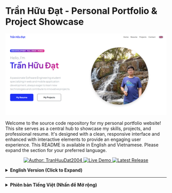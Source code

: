 # Trần Hữu Đạt - Personal Portfolio & Project Showcase

![Trần Hữu Đạt Portfolio Banner](assets/profile.PNG) <!-- THAY THẾ bằng ảnh chụp màn hình trang chủ portfolio của bạn -->

Welcome to the source code repository for my personal portfolio website! This site serves as a central hub to showcase my skills, projects, and professional resume. It's designed with a clean, responsive interface and enhanced with interactive elements to provide an engaging user experience.
This README is available in English and Vietnamese. Please expand the section for your preferred language.



<p align="center">
  <a href="https://github.com/TranHuuDat2004" target="_blank">
    <img src="https://img.shields.io/badge/GITHUB-TranHuuDat2004-yellow?style=flat&logo=github&logoColor=white" alt="Author: TranHuuDat2004"/>
  </a>
  <a href="https://tranhuudat2004.github.io/" target="_blank">
    <img src="https://img.shields.io/badge/Live-Demo-brightgreen?style=for-the-badge&logo=google-chrome" alt="Live Demo"/>
  </a>
  <a href="https://github.com/TranHuuDat2004/tranhuudat2004.github.io/releases/latest" target="_blank">
    <img src="https://img.shields.io/github/v/release/TranHuuDat2004/tranhuudat2004.github.io?style=for-the-badge&logo=github" alt="Latest Release"/>
  </a>

</p>


<details>
<summary><strong>English Version (Click to Expand)</strong></summary>

## ✨ Key Features

This portfolio website incorporates several key features:

*   **Comprehensive Multi-Page Layout:**
    *   **🏠 Home (`index.html`):** A welcoming landing page introducing myself, highlighting key skills through an interactive grid, and providing an overview of my capabilities.
    *   **📄 Resume (`resume.html`):** A detailed presentation of my professional experience, educational background, and notable achievements.
    *   **💡 Projects (`projects.html`):** A categorized showcase of my software development projects, complete with descriptions, tech stacks, and direct links to live demos and GitHub repositories. This page dynamically fetches project data from the GitHub API.
    *   **✉️ Contact (`contact.html`):** A user-friendly contact form (powered by SB Forms - *API token setup required for full functionality*) alongside direct contact information.
*   **🖱️ Interactive Custom Cursor:** A unique, custom-designed mouse cursor that follows user movement across all pages. It features dynamically cycling text (with fade-in/fade-out animations) that is **contextually tailored to each specific page** (Home, Resume, Projects, Contact), offering relevant greetings or information. The cursor also changes appearance when hovering over interactive elements.
*   **🌐 Bilingual Support (English/Vietnamese):** Users can seamlessly switch website content between English and Vietnamese using an intuitive language switcher located in the navigation bar. Language preferences are saved locally for a consistent experience.
*   **📱 Responsive Design:** Built with Bootstrap 5, ensuring the website adapts beautifully and functions optimally across various screen sizes, including desktops, tablets, and mobile devices.
*   **🛠️ Interactive Skills Display:** Technical skills are presented in an engaging, interactive grid format on the Home and Resume pages, where hovering reveals more information via the custom cursor.

## 🛠️ Technology Stack

This portfolio is built using a combination of modern front-end technologies:

*   **HTML5:** Semantic markup for structuring the content of all pages.
*   **CSS3:** Custom styling for visual appeal, layout management (Flexbox, Grid), and animations.
    *   **Bootstrap 5:** Leveraged for its robust responsive grid system, pre-styled UI components, and utility classes.
*   **JavaScript (ES6+):** Powers all dynamic functionalities:
    *   **Custom Cursor Logic:** Manages cursor movement, text cycling with fade effects, and context-aware text display (embedded in each HTML page).
    *   **Bilingual System:** Dynamically loads and applies language translations to page content.
    *   **GitHub API Integration (`js/github.js`):** Fetches and renders project information on the "Projects" page.
    *   **UI Interactions:** Handles events for the language switcher, interactive grids, and other dynamic elements.
*   **External Libraries & APIs:**
    *   [Bootstrap Icons](https://icons.getbootstrap.com/)
    *   [Google Fonts (Plus Jakarta Sans)](https://fonts.google.com/specimen/Plus+Jakarta+Sans)
    *   [SB Forms](https://startbootstrap.com/solution/contact-forms) (for the contact form - *API token required*)
    *   [GitHub API](https://docs.github.com/en/rest) (for project data)
*   **Hosting:** Deployed as a static website via [GitHub Pages](https://pages.github.com/).


## 🚀 How to View / Local Setup

1.  **Live Site:**
    *   The portfolio is best viewed live at: [https://tranhuudat2004.github.io/](https://tranhuudat2004.github.io/)

2.  **Local Setup:**
    *   Clone this repository:
        ```bash
        git clone https://github.com/TranHuuDat2004/tranhuudat2004.github.io.git
        ```
        *(Replace with your actual repository URL if it's different)*
    *   Navigate into the cloned directory:
        ```bash
        cd tranhuudat2004.github.io
        ```
    *   Open any of the `.html` files (e.g., `index.html`) directly in your preferred web browser. No compilation or build steps are necessary as this is a static website.

    *   **Important Note for Contact Form:** The contact form on `contact.html` uses SB Forms. For it to send emails, you must:
        1.  Sign up at [https://startbootstrap.com/solution/contact-forms](https://startbootstrap.com/solution/contact-forms).
        2.  Obtain your unique API token.
        3.  Replace the placeholder `API_TOKEN_CUA_BAN` in the `data-sb-form-api-token` attribute of the `<form>` tag in `contact.html` with your actual token.

## 💡 Development Insights & Customizations

*   **Contextual Cursor Text:** The custom cursor's text changes based on the page being viewed, providing relevant, cycling messages. This is achieved by defining unique `autoTexts` arrays within the JavaScript embedded in each HTML page.
*   **Dynamic Language Switching:** A JavaScript-driven system allows users to toggle between English and Vietnamese content. The selected language is persisted in `localStorage`.
*   **GitHub Projects Showcase:** The `projects.html` page leverages the GitHub API to automatically fetch and display public repositories as project cards.

## 🌟 Future Enhancements (Ideas)

*   Implement a dark mode/light mode toggle.
*   Add a dedicated blog section.
*   Further optimize image loading and performance.

## 👤 Author & Contact

*   **Trần Hữu Đạt**
    *   **GitHub:** [@TranHuuDat2004](https://github.com/TranHuuDat2004)
    *   **LinkedIn:** [linkedin.com/in/tranhuudat2004](https://linkedin.com/in/tranhuudat2004) <!-- Full link -->
    *   **Email:** `huudat.peashooer@gmail.com`

---

<p align="center">
  Thank you for exploring my portfolio and its source code! Feel free to connect.
</p>

</details>

---

<details>
<summary><strong>Phiên bản Tiếng Việt (Nhấn để Mở rộng)</strong></summary>

## ✨ Các Tính năng Chính

Trang web portfolio này tích hợp một số tính năng chính:

*   **Bố cục Đa trang Toàn diện:**
    *   **🏠 Trang chủ (`index.html`):** Giới thiệu bản thân, làm nổi bật các kỹ năng chính thông qua một lưới tương tác và cung cấp cái nhìn tổng quan về khả năng của tôi.
    *   **📄 Hồ sơ (`resume.html`):** Trình bày chi tiết về kinh nghiệm chuyên môn, quá trình học vấn và những thành tích đáng chú ý.
    *   **💡 Dự án (`projects.html`):** Giới thiệu các dự án phát triển phần mềm của tôi theo danh mục, kèm theo mô tả, ngăn xếp công nghệ và liên kết trực tiếp đến demo trực tuyến cũng như kho lưu trữ GitHub. Trang này tự động tải dữ liệu dự án từ GitHub API.
    *   **✉️ Liên hệ (`contact.html`):** Một biểu mẫu liên hệ thân thiện với người dùng (sử dụng SB Forms - *cần thiết lập API token để hoạt động đầy đủ*) cùng với thông tin liên hệ trực tiếp.
*   **🖱️ Con trỏ Chuột Tùy chỉnh Tương tác:** Một con trỏ chuột được thiết kế tùy chỉnh độc đáo, theo dõi chuyển động của người dùng trên tất cả các trang. Nó hiển thị văn bản thay đổi động (với hiệu ứng fade-in/fade-out) được **điều chỉnh theo ngữ cảnh cho từng trang cụ thể** (Trang chủ, Hồ sơ, Dự án, Liên hệ), cung cấp các thông điệp chào mừng hoặc thông tin liên quan. Con trỏ cũng thay đổi giao diện khi di chuột qua các yếu tố tương tác.
*   **🌐 Hỗ trợ Song ngữ (Tiếng Anh/Tiếng Việt):** Người dùng có thể chuyển đổi liền mạch nội dung trang web giữa tiếng Anh và tiếng Việt bằng cách sử dụng bộ chọn ngôn ngữ trực quan trên thanh điều hướng. Tùy chọn ngôn ngữ được lưu cục bộ để mang lại trải nghiệm nhất quán.
*   **📱 Thiết kế Đáp ứng (Responsive):** Được xây dựng với Bootstrap 5, đảm bảo trang web hiển thị đẹp mắt và hoạt động tối ưu trên nhiều kích thước màn hình khác nhau, bao gồm máy tính để bàn, máy tính bảng và thiết bị di động.
*   **🛠️ Hiển thị Kỹ năng Tương tác:** Các kỹ năng kỹ thuật được trình bày dưới dạng lưới tương tác hấp dẫn trên trang Chủ và Hồ sơ, nơi việc di chuột qua sẽ hiển thị thêm thông tin thông qua con trỏ tùy chỉnh.

## 🛠️ Ngăn xếp Công nghệ

Portfolio này được xây dựng bằng sự kết hợp của các công nghệ front-end hiện đại:

*   **HTML5:** Đánh dấu ngữ nghĩa để cấu trúc nội dung của tất cả các trang.
*   **CSS3:** Tạo kiểu tùy chỉnh cho giao diện, quản lý bố cục (Flexbox, Grid) và hiệu ứng động.
    *   **Bootstrap 5:** Được tận dụng cho hệ thống lưới đáp ứng mạnh mẽ, các thành phần UI được tạo kiểu sẵn và các lớp tiện ích.
*   **JavaScript (ES6+):** Cung cấp năng lượng cho tất cả các chức năng động:
    *   **Logic Con trỏ Tùy chỉnh:** Quản lý chuyển động của con trỏ, thay đổi văn bản theo chu kỳ với hiệu ứng mờ dần và hiển thị văn bản theo ngữ cảnh (được nhúng trong từng trang HTML).
    *   **Hệ thống Song ngữ:** Tải và áp dụng các bản dịch ngôn ngữ động cho nội dung trang.
    *   **Tích hợp GitHub API (`js/github.js`):** Tìm nạp và hiển thị thông tin dự án trên trang "Dự án".
    *   **Tương tác UI:** Xử lý các sự kiện cho bộ chọn ngôn ngữ, lưới tương tác và các yếu tố động khác.
*   **Thư viện & API Bên ngoài:**
    *   [Bootstrap Icons](https://icons.getbootstrap.com/)
    *   [Google Fonts (Plus Jakarta Sans)](https://fonts.google.com/specimen/Plus+Jakarta+Sans)
    *   [SB Forms](https://startbootstrap.com/solution/contact-forms) (cho biểu mẫu liên hệ - *yêu cầu API token*)
    *   [GitHub API](https://docs.github.com/en/rest) (cho dữ liệu dự án)
*   **Hosting:** Được triển khai dưới dạng trang web tĩnh thông qua [GitHub Pages](https://pages.github.com/).

## 🚀 Cách Xem / Thiết lập Cục bộ

1.  **Trang Trực tuyến:**
    *   Cách dễ nhất để xem portfolio là truy cập trang trực tuyến tại: [https://tranhuudat2004.github.io/](https://tranhuudat2004.github.io/)

2.  **Thiết lập Cục bộ:**
    *   Sao chép kho lưu trữ này:
        ```bash
        git clone https://github.com/TranHuuDat2004/tranhuudat2004.github.io.git
        ```
        *(Thay thế bằng URL kho lưu trữ thực tế của bạn nếu khác)*
    *   Điều hướng vào thư mục dự án vừa sao chép:
        ```bash
        cd tranhuudat2004.github.io
        ```
    *   Mở bất kỳ tệp `.html` nào (ví dụ: `index.html`) trực tiếp bằng trình duyệt web của bạn. Không cần các bước build đặc biệt vì đây là một trang web tĩnh.

    *   **Lưu ý Quan trọng cho Biểu mẫu Liên hệ:** Biểu mẫu liên hệ trên `contact.html` sử dụng SB Forms. Để nó hoạt động gửi email, bạn phải:
        1.  Đăng ký tại [https://startbootstrap.com/solution/contact-forms](https://startbootstrap.com/solution/contact-forms).
        2.  Lấy API token duy nhất của bạn.
        3.  Thay thế placeholder `API_TOKEN_CUA_BAN` trong thuộc tính `data-sb-form-api-token` của thẻ `<form>` trong `contact.html` bằng token thực tế của bạn.

## 💡 Điểm Nổi bật & Tùy chỉnh Phát triển

*   **Văn bản Con trỏ theo Ngữ cảnh:** Văn bản của con trỏ tùy chỉnh thay đổi dựa trên trang đang xem, cung cấp các thông điệp theo chu kỳ liên quan. Điều này đạt được bằng cách định nghĩa các mảng `autoTexts` duy nhất trong JavaScript được nhúng trong mỗi trang HTML.
*   **Chuyển đổi Ngôn ngữ Động:** Một hệ thống dựa trên JavaScript cho phép người dùng chuyển đổi giữa nội dung tiếng Anh và tiếng Việt. Ngôn ngữ được chọn sẽ được lưu trong `localStorage`.
*   **Giới thiệu Dự án từ GitHub:** Trang `projects.html` tận dụng GitHub API để tự động tải và hiển thị các kho lưu trữ GitHub công khai của tôi dưới dạng các thẻ dự án tương tác.

## 🌟 Các Cải tiến Tiềm năng (Ý tưởng)

*   Thêm chức năng chuyển đổi chế độ tối/sáng.
*   Tích hợp một mục blog riêng.
*   Tối ưu hóa thêm việc tải hình ảnh và hiệu suất.

## 👤 Tác giả & Liên hệ

*   **Trần Hữu Đạt**
    *   **GitHub:** [@TranHuuDat2004](https://github.com/TranHuuDat2004)
    *   **LinkedIn:** [linkedin.com/in/tranhuudat2004](https://linkedin.com/in/tranhuudat2004) <!-- Link đầy đủ -->
    *   **Email:** `huudat.peashooer@gmail.com`

---

<p align="center">
  Cảm ơn bạn đã ghé thăm portfolio và mã nguồn của tôi! Rất vui được kết nối.
</p>

</details>